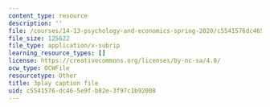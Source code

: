 ```yaml
---
content_type: resource
description: ''
file: /courses/14-13-psychology-and-economics-spring-2020/c5541576dc465e9fb82e3f97c1b92008_UbRlSqmN4uM.vtt
file_size: 125622
file_type: application/x-subrip
learning_resource_types: []
license: https://creativecommons.org/licenses/by-nc-sa/4.0/
ocw_type: OCWFile
resourcetype: Other
title: 3play caption file
uid: c5541576-dc46-5e9f-b82e-3f97c1b92008
---
```

